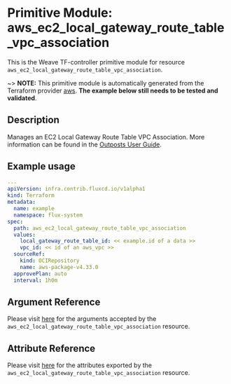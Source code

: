
# Primitive Module: aws_ec2_local_gateway_route_table_vpc_association

This is the Weave TF-controller primitive module for resource `aws_ec2_local_gateway_route_table_vpc_association`.

~> **NOTE:** This primitive module is automatically generated from the Terraform provider [aws](https://registry.terraform.io/providers/hashicorp/aws/latest/docs/resources/ec2_local_gateway_route_table_vpc_association). **The example below still needs to be tested and validated**.

## Description

Manages an EC2 Local Gateway Route Table VPC Association. More information can be found in the [Outposts User Guide](https://docs.aws.amazon.com/outposts/latest/userguide/outposts-local-gateways.html#vpc-associations).

## Example usage

```yaml
---
apiVersion: infra.contrib.fluxcd.io/v1alpha1
kind: Terraform
metadata:
  name: example
  namespace: flux-system
spec:
  path: aws_ec2_local_gateway_route_table_vpc_association
  values:
    local_gateway_route_table_id: << example.id of a data >>
    vpc_id: << id of an aws_vpc >>
  sourceRef:
    kind: OCIRepository
    name: aws-package-v4.33.0
  approvePlan: auto
  interval: 1h0m
```

## Argument Reference

Please visit [here](https://registry.terraform.io/providers/hashicorp/aws/4.33.0/docs/resources/ec2_local_gateway_route_table_vpc_association#argument-reference) for the arguments accepted by the `aws_ec2_local_gateway_route_table_vpc_association` resource.

## Attribute Reference

Please visit [here](https://registry.terraform.io/providers/hashicorp/aws/4.33.0/docs/resources/ec2_local_gateway_route_table_vpc_association#attributes-reference) for the attributes exported by the `aws_ec2_local_gateway_route_table_vpc_association` resource.
